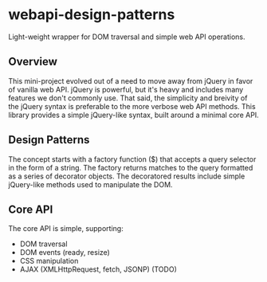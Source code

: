 # webapi-design-patterns
Light-weight wrapper for DOM traversal and simple web API operations.

## Overview

This mini-project evolved out of a need to move away from jQuery in favor of vanilla web API. jQuery is powerful, but it's heavy and includes many features we don't commonly use. That said, the simplicity and breivity of the jQuery syntax is preferable to the more verbose web API methods. This library provides a simple jQuery-like syntax, built around a minimal core API.

## Design Patterns

The concept starts with a factory function ($) that accepts a query selector in the form of a string. The factory returns matches to the query formatted as a series of decorator objects. The decoratored results include simple jQuery-like methods used to manipulate the DOM.

## Core API

The core API is simple, supporting:

- DOM traversal
- DOM events (ready, resize)
- CSS manipulation
- AJAX (XMLHttpRequest, fetch, JSONP) (TODO)


